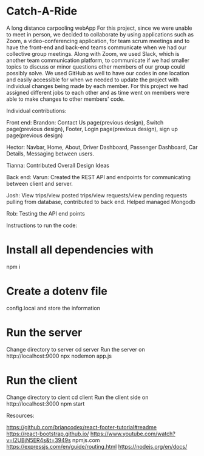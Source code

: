 # Catch-A-Ride
A long distance carpooling webApp
For this project, since we were unable to meet in person, we decided to collaborate by using applications such as Zoom, a video-conferencing application, for team scrum meetings and to have the front-end and back-end teams communicate when we had our collective group meetings. Along with Zoom, we used Slack, which is another team communication platform, to communicate if we had smaller topics to discuss or minor questions other members of our group could possibly solve. We used GitHub as well to have our codes in one location and easily accessible for when we needed to update the project with individual changes being made by each member. For this project we had assigned different jobs to each other and as time went on members were able to make changes to other members' code. 

Individual contributions:

Front end:
Brandon: Contact Us page(previous design), Switch page(previous design), Footer, Login page(previous design), sign up page(previous design)

Hector: Navbar, Home, About, Driver Dashboard, Passenger Dashboard, Car Details, Messaging between users.

Tianna: Contributed Overall Design Ideas

Back end:
Varun: Created the REST API and endpoints for communicating between client and server.

Josh: View trips/view posted trips/view requests/view pending requests pulling from database, contributed to back end. Helped managed Mongodb

Rob: Testing the API end points

Instructions to run the code:
# Install all dependencies with 
  npm i
# Create a dotenv file
  config.local 
and store the information

# Run the server
Change directory to server
  cd server
Run the server on http://localhost:9000
  npx nodemon app.js
# Run the client
  Change directory to cient
    cd client
  Run the client side on http://localhost:3000
  npm start

Resources:

https://github.com/briancodex/react-footer-tutorial#readme  
https://react-bootstrap.github.io/
https://www.youtube.com/watch?v=I2UBjN5ER4s&t=3949s
npmjs.com
https://expressjs.com/en/guide/routing.html
https://nodejs.org/en/docs/



